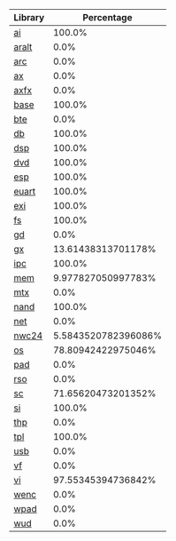 | Library | Percentage |
| ------------- | ------------- |
| [ai](https://github.com/shibbo/Petari/tree/master/libs/RVL_SDK/docs/lib/ai.md) | 100.0% |
| [aralt](https://github.com/shibbo/Petari/tree/master/libs/RVL_SDK/docs/lib/aralt.md) | 0.0% |
| [arc](https://github.com/shibbo/Petari/tree/master/libs/RVL_SDK/docs/lib/arc.md) | 0.0% |
| [ax](https://github.com/shibbo/Petari/tree/master/libs/RVL_SDK/docs/lib/ax.md) | 0.0% |
| [axfx](https://github.com/shibbo/Petari/tree/master/libs/RVL_SDK/docs/lib/axfx.md) | 0.0% |
| [base](https://github.com/shibbo/Petari/tree/master/libs/RVL_SDK/docs/lib/base.md) | 100.0% |
| [bte](https://github.com/shibbo/Petari/tree/master/libs/RVL_SDK/docs/lib/bte.md) | 0.0% |
| [db](https://github.com/shibbo/Petari/tree/master/libs/RVL_SDK/docs/lib/db.md) | 100.0% |
| [dsp](https://github.com/shibbo/Petari/tree/master/libs/RVL_SDK/docs/lib/dsp.md) | 100.0% |
| [dvd](https://github.com/shibbo/Petari/tree/master/libs/RVL_SDK/docs/lib/dvd.md) | 100.0% |
| [esp](https://github.com/shibbo/Petari/tree/master/libs/RVL_SDK/docs/lib/esp.md) | 100.0% |
| [euart](https://github.com/shibbo/Petari/tree/master/libs/RVL_SDK/docs/lib/euart.md) | 100.0% |
| [exi](https://github.com/shibbo/Petari/tree/master/libs/RVL_SDK/docs/lib/exi.md) | 100.0% |
| [fs](https://github.com/shibbo/Petari/tree/master/libs/RVL_SDK/docs/lib/fs.md) | 100.0% |
| [gd](https://github.com/shibbo/Petari/tree/master/libs/RVL_SDK/docs/lib/gd.md) | 0.0% |
| [gx](https://github.com/shibbo/Petari/tree/master/libs/RVL_SDK/docs/lib/gx.md) | 13.61438313701178% |
| [ipc](https://github.com/shibbo/Petari/tree/master/libs/RVL_SDK/docs/lib/ipc.md) | 100.0% |
| [mem](https://github.com/shibbo/Petari/tree/master/libs/RVL_SDK/docs/lib/mem.md) | 9.977827050997783% |
| [mtx](https://github.com/shibbo/Petari/tree/master/libs/RVL_SDK/docs/lib/mtx.md) | 0.0% |
| [nand](https://github.com/shibbo/Petari/tree/master/libs/RVL_SDK/docs/lib/nand.md) | 100.0% |
| [net](https://github.com/shibbo/Petari/tree/master/libs/RVL_SDK/docs/lib/net.md) | 0.0% |
| [nwc24](https://github.com/shibbo/Petari/tree/master/libs/RVL_SDK/docs/lib/nwc24.md) | 5.5843520782396086% |
| [os](https://github.com/shibbo/Petari/tree/master/libs/RVL_SDK/docs/lib/os.md) | 78.80942422975046% |
| [pad](https://github.com/shibbo/Petari/tree/master/libs/RVL_SDK/docs/lib/pad.md) | 0.0% |
| [rso](https://github.com/shibbo/Petari/tree/master/libs/RVL_SDK/docs/lib/rso.md) | 0.0% |
| [sc](https://github.com/shibbo/Petari/tree/master/libs/RVL_SDK/docs/lib/sc.md) | 71.65620473201352% |
| [si](https://github.com/shibbo/Petari/tree/master/libs/RVL_SDK/docs/lib/si.md) | 100.0% |
| [thp](https://github.com/shibbo/Petari/tree/master/libs/RVL_SDK/docs/lib/thp.md) | 0.0% |
| [tpl](https://github.com/shibbo/Petari/tree/master/libs/RVL_SDK/docs/lib/tpl.md) | 100.0% |
| [usb](https://github.com/shibbo/Petari/tree/master/libs/RVL_SDK/docs/lib/usb.md) | 0.0% |
| [vf](https://github.com/shibbo/Petari/tree/master/libs/RVL_SDK/docs/lib/vf.md) | 0.0% |
| [vi](https://github.com/shibbo/Petari/tree/master/libs/RVL_SDK/docs/lib/vi.md) | 97.55345394736842% |
| [wenc](https://github.com/shibbo/Petari/tree/master/libs/RVL_SDK/docs/lib/wenc.md) | 0.0% |
| [wpad](https://github.com/shibbo/Petari/tree/master/libs/RVL_SDK/docs/lib/wpad.md) | 0.0% |
| [wud](https://github.com/shibbo/Petari/tree/master/libs/RVL_SDK/docs/lib/wud.md) | 0.0% |
